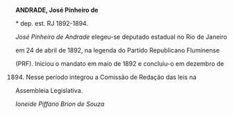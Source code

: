 **ANDRADE, José Pinheiro de**



\* dep. est. RJ 1892-1894.



*José Pinheiro de Andrade* elegeu-se deputado estadual no Rio de Janeiro

em 24 de abril de 1892, na legenda do Partido Republicano Fluminense

(PRF). Iniciou o mandato em maio de 1892 e concluiu-o em dezembro de

1894. Nesse período integrou a Comissão de Redação das leis na

Assembleia Legislativa.



*Ioneide Piffano Brion de Souza*



